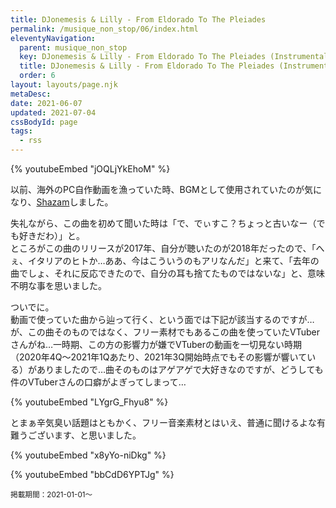 ```yaml
---
title: DJonemesis & Lilly - From Eldorado To The Pleiades
permalink: /musique_non_stop/06/index.html
eleventyNavigation:
  parent: musique_non_stop
  key: DJonemesis & Lilly - From Eldorado To The Pleiades (Instrumental)
  title: DJonemesis & Lilly - From Eldorado To The Pleiades (Instrumental)
  order: 6
layout: layouts/page.njk
metaDesc:
date: 2021-06-07
updated: 2021-07-04
cssBodyId: page
tags:
  - rss
---
```


{% youtubeEmbed "jOQLjYkEhoM" %}

以前、海外のPC自作動画を漁っていた時、BGMとして使用されていたのが気になり、[Shazam](https://www.shazam.com/ja)しました。

失礼ながら、この曲を初めて聞いた時は「で、でぃすこ？ちょっと古いなー（でも好きだわ）」と。  
ところがこの曲のリリースが2017年、自分が聴いたのが2018年だったので、「へぇ、イタリアのヒトか…ああ、今はこういうのもアリなんだ」と来て、「去年の曲でしょ、それに反応できたので、自分の耳も捨てたものではないな」と、意味不明な事を思いました。

ついでに。  
動画で使っていた曲から辿って行く、という面では下記が該当するのですが…が、この曲そのものではなく、フリー素材でもあるこの曲を使っていたVTuberさんがね…一時期、この方の影響力が嫌でVTuberの動画を一切見ない時期（2020年4Q〜2021年1Qあたり、2021年3Q開始時点でもその影響が響いている）がありましたので…曲そのものはアゲアゲで大好きなのですが、どうしても件のVTuberさんの口癖がよぎってしまって…

{% youtubeEmbed "LYgrG_Fhyu8" %}

とまぁ辛気臭い話題はともかく、フリー音楽素材とはいえ、普通に聞けるよな有難うございます、と思いました。

{% youtubeEmbed "x8yYo-niDkg" %}

{% youtubeEmbed "bbCdD6YPTJg" %}

<small>掲載期間：2021-01-01〜</small>
